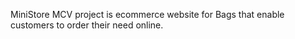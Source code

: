 MiniStore  MCV project is ecommerce website for Bags that enable customers to order their need online.

